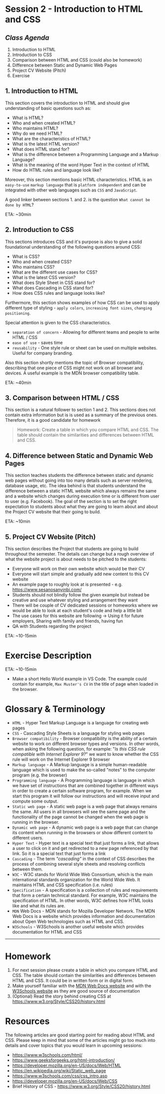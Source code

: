 # Session 2 - Introduction to HTML and CSS

## _Class Agenda_

1. Introduction to HTML
2. Introduction to CSS
3. Comparison between HTML and CSS (could also be homework)
4. Difference between Static and Dynamic Web Pages
5. Project CV Website (Pitch)
6. Exercise

## 1. Introduction to HTML

This section covers the introduction to HTML and should give understanding of basic questions such as:

- What is HTML?
- Who and when created HTML?
- Who maintains HTML?
- Why do we need HTML?
- What are the characteristics of HTML?
- What is the latest HTML version?
- What does HTML stand for?
- What is the difference between a Programming Language and a Markup Language?
- What is the meaning of the word Hyper Text in the context of HTML
- How do HTML rules and language look like?

Moreover, this section mentions basic HTML characteristics. HTML is an `easy-to-use` `markup language` that is `platform independent` and can be integrated with other web languages such as `CSS` and `JavaScript`.

A good linker between sections 1. and 2. is the question `What cannot be done by HTML`?

ETA: ~30min

## 2. Introduction to CSS

This sections introduces CSS and it's purpose is also to give a solid foundational understanding of the following questions around CSS:

- What is CSS?
- Who and when created CSS?
- Who maintains CSS?
- What are the different use cases for CSS?
- What is the latest CSS version?
- What does Style Sheet in CSS stand for?
- What does Cascading in CSS stand for?
- How does CSS rules and language looks like?

Furthermore, this section shows examples of how CSS can be used to apply different type of styling - `apply colors`, `increasing font sizes`, `changing positioning`.

Special attention is given to the CSS characteristics.

- `separation of concern` - Allowing for different teams and people to write HTML / CSS
- `ease of use` - saves time
- `reusability` - One style rule or sheet can be used on multiple websites. Useful for company branding.

Also this section shortly mentions the topic of Browser compatibility, describing that one piece of CSS might not work on all browser and devices. A useful example is the MDN browser compatibility table.

ETA: ~40min

## 3. Comparison between HTML / CSS

This section is a natural follower to section 1 and 2. This sections does not contain extra information but is is used as a summary of the previous ones. Therefore, it is a good candidate for homework

> Homework: Create a table in which you compare HTML and CSS. The table should contain the similarities and differences between HTML and CSS.

## 4. Difference between Static and Dynamic Web Pages

This section teaches students the difference between static and dynamic web pages without going into too many details such as server rendering, database usage, etc. The idea behind is that students understand the difference between a static HTML website which always remains the same and a website which changes during execution time or is different from user to user (e.g. Facebook). The goal of the section is to set the right expectation to students about what they are going to learn about and about the Project CV website that their going to build.

ETA: ~10min

## 5. Project CV Website (Pitch)

This section describes the Project that students are going to build throughout the semester. The details can change but a rough overview of what the website project is about needs to be pitched to the students:

- Everyone will work on their own website which would be their CV
- Everyone will start simple and gradually add new content to this CV website
- An example page to roughly look at is presented - e.g. https://www.sesanosanyinbi.com/
- Students should not blindly follow the given example but instead be creative and use whatever styling and arrangement they want
- There will be couple of CV dedicated sessions or homeworks where we would be able to look at each student's code and help a little bit
- The use cases for this website are following -> Using it for future employers, Sharing with family and friends, having fun
- QA with Students regarding the project

ETA: ~10-15min

# Exercise Description

ETA: ~10-15min

- Make a short Hello World example in VS Code. The example could contain for example, `Max Muster's CV` in the title of page when loaded in the browser.

# Glossary & Terminology

- `HTML` - Hyper Text Markup Language is a language for creating web pages
- `CSS` - Cascading Style Sheets is a language for styling web pages
- `Browser compatibility` - Browser compatibility is the ability of a certain website to work on different browser types and versions. In other words, when asking the following question, for example: "_Is this CSS rule compatible with Internet Explorer 9?_" we want to know whether the CSS rule will work on the Internet Explorer 9 browser
- `Markup language` - A Markup language is a simple human-readable language which is used to make the so-called "notes" to the computer program (e.g. the browser)
- `Programming language` - A Programming language is language in which we have set of instructions that are combined together in different ways in order to create a certain software program, for example. When we start this program it will follow our instructions and will receive input and compute some output.
- `Static web page` - A static web page is a web page that always remains the same. All users in all browsers will see the same page and the functionality of the page cannot be changed when the web page is running in the browser.
- `Dynamic web page` - A dynamic web page is a web page that can change its content when running in the browsers or show different content to different users.
- `Hyper Text` - Hyper text is a special text that just forms a link, that allows a user to click on it and get redirected to a new page referenced by that link.
  So it is a special text that just forms a link
- `Cascading` - The term _"cascading"_ in the context of CSS describes the process of combining several style sheets and resolving conflicts between them.
- `W3C` - W3C stands for World Wide Web Consortium, which is the main international standards organization for the World Wide Web. It maintains HTML and CSS specification (i.e. rules)
- `Specification` - A specification is a collection of rules and requirements that form a certain technical standard. For example, W3C maintains the specification of HTML. In other words, W3C defines how HTML looks like and what its rules are.
- `MDN` Web Docs - MDN stands for Mozilla Developer Network. The MDN Web Docs is a website which provides information and documentation about Open Web technologies such as HTML and CSS.
- `W3Schools` - W3Schools is another useful website which provides documentation for HTML and CSS

---

# Homework

1. For next session please create a table in which you compare HTML and CSS. The table should contain the similarities and differences between HTML and CSS. It could be in written form or in digital form.
2. Make yourself familiar with the [MDN Web Docs website](https://developer.mozilla.org/en-US/) and with the [W3Schools website](https://www.w3schools.com/) as they are good source of documentation
3. (Optional) Read the story behind creating CSS at https://www.w3.org/Style/CSS20/history.html

# Resources

The following articles are good starting point for reading about HTML and CSS. Please keep in mind that some of the articles might go too much into details and cover topics that you would learn in upcoming sessions:

- https://www.w3schools.com/html/
- https://www.geeksforgeeks.org/html-introduction/
- https://developer.mozilla.org/en-US/docs/Web/HTML
- https://en.wikipedia.org/wiki/Static_web_page
- https://www.w3schools.com/css/css_intro.asp
- https://developer.mozilla.org/en-US/docs/Web/CSS
- Brief History of CSS - https://www.w3.org/Style/CSS20/history.html
